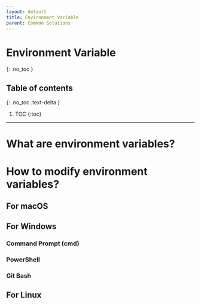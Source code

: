 ```yaml
---
layout: default
title: Environment Variable
parent: Common Solutions
---
```


# Environment Variable
{: .no_toc }

## Table of contents
{: .no_toc .text-delta }

 1. TOC
{:toc}

---

# What are environment variables?

# How to modify environment variables?

## For macOS

## For Windows

### Command Prompt (cmd)

### PowerShell

### Git Bash

## For Linux
